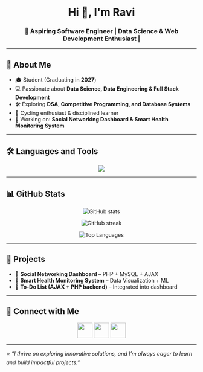 <h1 align="center">Hi 👋, I'm Ravi</h1>
<h3 align="center">🚀 Aspiring Software Engineer | Data Science & Web Development Enthusiast | 

---

## 🌟 About Me  
- 🎓 Student (Graduating in **2027**)  
- 💻 Passionate about **Data Science, Data Engineering & Full Stack Development**  
- 🛠️ Exploring **DSA, Competitive Programming, and Database Systems**  
- 🚴 Cycling enthusiast & disciplined learner  
- 🔭 Working on: **Social Networking Dashboard & Smart Health Monitoring System**  

---

## 🛠️ Languages and Tools  
<p align="center"> 
  <img src="https://skillicons.dev/icons?i=cpp,java,python,php,javascript,html,css,bootstrap,mysql,git,github,vscode" />
</p>

---

## 📊 GitHub Stats  
<p align="center">
  <img src="https://github-readme-stats.vercel.app/api?username=ravi-10340&show_icons=true&theme=tokyonight" alt="GitHub stats" />
</p>

<p align="center">
  <img src="https://streak-stats.demolab.com?user=ravi-10340&theme=tokyonight&hide_border=true" alt="GitHub streak" />
</p>

<p align="center">
  <img src="https://github-readme-stats.vercel.app/api/top-langs/?username=ravi-10340&layout=compact&theme=tokyonight" alt="Top Languages" />
</p>

---

## 🚀 Projects  
- 🔗 **Social Networking Dashboard** – PHP + MySQL + AJAX  
- 🔗 **Smart Health Monitoring System** – Data Visualization + ML  
- 🔗 **To-Do List (AJAX + PHP backend)** – Integrated into dashboard  

---

## 🤝 Connect with Me  
<p align="center">
  <a href="https://github.com/ravi-10340"><img src="https://skillicons.dev/icons?i=github" height="40"/></a>
  <a href="https://www.linkedin.com/in/ravi-ab8b1a28a/"><img src="https://skillicons.dev/icons?i=linkedin" height="40"/></a>
  <a href="mailto:ravinarwal3327@gmail.com"><img src="https://img.icons8.com/fluency/48/gmail-new.png" height="40"/></a>
</p>

---

⭐️ *“I thrive on exploring innovative solutions, and I’m always eager to learn and build impactful projects.”*
